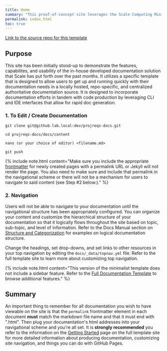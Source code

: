 ```yaml
---
title: Home
summary: "This proof-of-concept site leverages the Scale Computing Minimalist Documentation Template that was developed by the LSC team."
permalink: index.html
toc: true
---
```


[Link to the source repo for this template](https://github.lab.local/dev/docs-template-gh-pages/tree/gh-pages-minimal)

## Purpose

This site has been initially stood-up to demonstrate the features, capabilites, and usability of the in-house developed documentation solution that Scale has put forth over the past months. It utilizes a specific template that is designed to allow users to get up and running quickly with their documentation needs in a locally hosted, repo-specific, and centralized authoritative documentation source. It is designed to incorporate documentation efforts in tandem with code production by leveraging CLI and IDE interfaces that allow for rapid doc generation. 

### 1. To Edit / Create Documentation

```
git clone git@github.lab.local:dev/projreqs-docs.git

cd projreqs-docs/docs/content

nano (or your choice of editor) <filename.md>

git push
```

{% include note.html content="Make sure you include the appropriate [frontmatter](https://github.lab.local/pages/dev/docs-template-gh-pages/mydoc_getting_started.html#page-frontmatter) for newly created pages with a permalink URL or Jekyll will not render the page. You also need to make sure and include that permalink in the navigational scheme or there will not be a mechanism for users to navigate to said content (see Step #2 below:)." %}

### 2. Navigation

Users will not be able to navigate to your documentation until the navigational structure has been appropriately configured. You can organize your content and customize the hierarchical structure of your documentation so that it logically flows throughout the site based on topic, sub-topic, and level of information. Refer to the Docs Manual section on [Structure and Categorization](https://docs.google.com/document/d/1QUcu7YrE9ZX6NF1lO5vzNCrpsLqnzfFpJiJWdAmyxNY/edit#heading=h.2wqsuu3963w6) for examples on logical documentation structure.  

Change the headings, set drop-downs, and set links to other resources in your top navigation by editing the ```docs/_data/topnav.yml``` file. Refer to the full template site to learn more about customizing top navigation. 

{% include note.html content="This version of the minimalist template does not include a sidebar feature. Refer to the [Full Documentation Template](https://github.lab.local/pages/dev/docs-template-gh-pages/) to browse additional features." %}  

## Summary

An important thing to remember for all documentation you wish to have viewable on the site is that the ```permalink``` frontmatter element in each document **must** match the markdown file name and that it must end with ".html". Then plug your documentation's html addresses into your navigational scheme and you're all set. It is **strongly recommended** you refer to the information on the [Getting Started](https://github.lab.local/pages/dev/docs-template-gh-pages/mydoc_getting_started.html) page on the full template site for more detailed information about producing documentation, customizing site navigation, and things you can do with GitHub Pages. 
